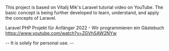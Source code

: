 This project is based on Vitalij Mik's Laravel tutorial video on YouTube. The basic concept is being further developed to learn, understand, and apply the concepts of Laravel. 

Laravel PHP Projekt für Anfänger 2022 - Wir programmieren ein Gästebuch
https://www.youtube.com/watch?v=ZGVhSAW2NYw

-- It is solely for personal use. --


